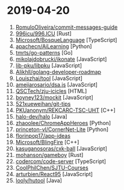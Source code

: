 # 2019-04-20

1. [RomuloOliveira/commit-messages-guide](https://github.com/RomuloOliveira/commit-messages-guide "A guide to understand the importance of commit messages and how to write them well") 
2. [996icu/996.ICU](https://github.com/996icu/996.ICU "Repo for counting stars and contributing. Press F to pay respect to glorious developers.") [Rust]
3. [Microsoft/BosqueLanguage](https://github.com/Microsoft/BosqueLanguage "The Bosque programming language is an experiment in regularized design for a machine assisted rapid and reliable software development lifecycle.") [TypeScript]
4. [apachecn/AiLearning](https://github.com/apachecn/AiLearning "AiLearning: 机器学习 - MachineLearning - ML、深度学习 - DeepLearning - DL、自然语言处理 NLP") [Python]
5. [tmrts/go-patterns](https://github.com/tmrts/go-patterns "Curated list of Go design patterns, recipes and idioms") [Go]
6. [mikolajdobrucki/ikonate](https://github.com/mikolajdobrucki/ikonate "fully customisable & accessible vector icons") [JavaScript]
7. [lib-pku/libpku](https://github.com/lib-pku/libpku "贵校课程资料民间整理") [JavaScript]
8. [Alikhll/golang-developer-roadmap](https://github.com/Alikhll/golang-developer-roadmap "Roadmap to becoming a Go developer in 2019") 
9. [Louiszhai/tool](https://github.com/Louiszhai/tool "开发效率提升：Mac生产力工具链推荐") [JavaScript]
10. [amejiarosario/dsa.js](https://github.com/amejiarosario/dsa.js "Data Structures and Algorithms explained and implemented in JavaScript") [JavaScript]
11. [QSCTech/zju-icicles](https://github.com/QSCTech/zju-icicles "浙江大学课程攻略共享计划") [HTML]
12. [boyney123/mockit](https://github.com/boyney123/mockit "A tool to quickly mock out end points, setup delays and more...") [JavaScript]
13. [521xueweihan/git-tips](https://github.com/521xueweihan/git-tips "Git的奇技淫巧") 
14. [PKUanonym/REKCARC-TSC-UHT](https://github.com/PKUanonym/REKCARC-TSC-UHT "清华大学计算机系课程攻略 Guidance for courses in Department of Computer Science and Technology, Tsinghua University") [C++]
15. [halo-dev/halo](https://github.com/halo-dev/halo "✍ Halo 可能是最好的 Java 博客系统") [Java]
16. [zhaoolee/ChromeAppHeroes](https://github.com/zhaoolee/ChromeAppHeroes "🌈Chrome插件英雄榜, 为优秀的Chrome插件写一本中文说明书, 让Chrome插件英雄们造福人类~ ChromePluginHeroes, Write a Chinese manual for the excellent Chrome plugin, let the Chrome plugin heroes benefit the human~") [Python]
17. [princeton-vl/CornerNet-Lite](https://github.com/princeton-vl/CornerNet-Lite "") [Python]
18. [florinpop17/app-ideas](https://github.com/florinpop17/app-ideas "A Collection of application ideas which can be used to improve your coding skills.") 
19. [Microsoft/BlingFire](https://github.com/Microsoft/BlingFire "A lightning fast Finite State machine and REgular expression manipulation library.") [C++]
20. [kasuganosoras/cxk-ball](https://github.com/kasuganosoras/cxk-ball "Javascript 实现的 CXK 打篮球游戏") [JavaScript]
21. [mohanson/gameboy](https://github.com/mohanson/gameboy "Full featured GameBoy emulator. Let's dance!") [Rust]
22. [codercom/code-server](https://github.com/codercom/code-server "Run VS Code on a remote server.") [TypeScript]
23. [CoolPhilChen/SJTU-Courses](https://github.com/CoolPhilChen/SJTU-Courses "上海交通大学课程资料分享") 
24. [arturbien/React95](https://github.com/arturbien/React95 "🌈🕹 Refreshed Windows 95 style UI components for your React app") [JavaScript]
25. [looly/hutool](https://github.com/looly/hutool "A set of tools that keep Java sweet.") [Java]
